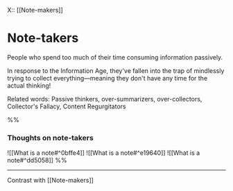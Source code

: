 X:: [[Note-makers]]

# Note-takers
People who spend too much of their time consuming information passively. 

In response to the Information Age, they've fallen into the trap of mindlessly trying to collect everything—meaning they don't have any time for the actual thinking!

Related words: Passive thinkers, over-summarizers, over-collectors, Collector's Fallacy, Content Regurgitators

%%
### Thoughts on note-takers
![[What is a note#^0bffe4]] ![[What is a note#^e19640]] ![[What is a note#^dd5058]]
%%

---
Contrast with [[Note-makers]]